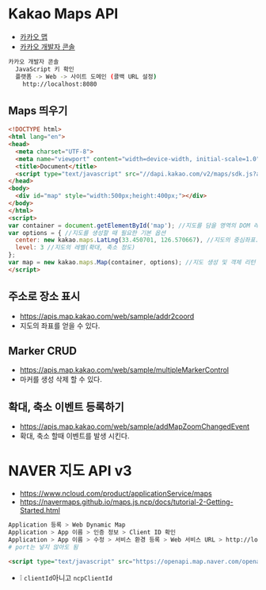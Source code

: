 # Kakao Maps API
* [카카오 맵](https://apis.map.kakao.com/web/guide)
* [카카오 개발자 콘솔](https://developers.kakao.com)
```sh
카카오 개발자 콘솔
  JavaScript 키 확인
  플랫폼 -> Web -> 사이트 도메인 (콜백 URL 설정)
    http://localhost:8080
```

## Maps 띄우기
```html
<!DOCTYPE html>
<html lang="en">
<head>
  <meta charset="UTF-8">
  <meta name="viewport" content="width=device-width, initial-scale=1.0">
  <title>Document</title>
  <script type="text/javascript" src="//dapi.kakao.com/v2/maps/sdk.js?appkey=JavaScript키사용"></script>
</head>
<body>
  <div id="map" style="width:500px;height:400px;"></div>
</body>
</html>
<script>
var container = document.getElementById('map'); //지도를 담을 영역의 DOM 레퍼런스
var options = { //지도를 생성할 때 필요한 기본 옵션
  center: new kakao.maps.LatLng(33.450701, 126.570667), //지도의 중심좌표.
  level: 3 //지도의 레벨(확대, 축소 정도)
};
var map = new kakao.maps.Map(container, options); //지도 생성 및 객체 리턴
</script>
```

## 주소로 장소 표시
* https://apis.map.kakao.com/web/sample/addr2coord
* 지도의 좌표를 얻을 수 있다.

## Marker CRUD
* https://apis.map.kakao.com/web/sample/multipleMarkerControl
* 마커를 생성 삭제 할 수 있다.

## 확대, 축소 이벤트 등록하기
* https://apis.map.kakao.com/web/sample/addMapZoomChangedEvent
* 확대, 축소 할때 이벤트를 발생 시킨다.

# NAVER 지도 API v3 
* https://www.ncloud.com/product/applicationService/maps
* https://navermaps.github.io/maps.js.ncp/docs/tutorial-2-Getting-Started.html

```sh
Application 등록 > Web Dynamic Map
Application > App 이름 > 인증 정보 > Client ID 확인
Application > App 이름 > 수정 > 서비스 환경 등록 > Web 서비스 URL > http://localhost
# port는 넣지 않아도 됨
```
```html
<script type="text/javascript" src="https://openapi.map.naver.com/openapi/v3/maps.js?ncpClientId=YOUR_CLIENT_ID"></script>
```
* ❕ `clientId`아니고 `ncpClientId`
